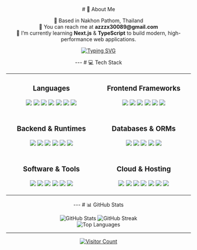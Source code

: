 <div align="center">
  # 💫 About Me

  <p>
    📍 Based in Nakhon Pathom, Thailand<br />
    📧 You can reach me at <strong>azzzx30089@gmail.com</strong><br />
    🌱 I’m currently learning <strong>Next.js</strong> & <strong>TypeScript</strong> to build modern, high-performance web applications.
  </p>

  <div>
    <a href="https://git.io/typing-svg">
      <img
        src="https://readme-typing-svg.demolab.com?font=Fira+Code&pause=1000&color=0891B2&width=435&lines=A+Passionate+Web+Developer;Always+Learning+New+Things;Coding+Networking+Gaming"
        alt="Typing SVG"
      />
    </a>
  </div>

  --- # 💻 Tech Stack

  <table align="center">
    <tr>
      <td align="center" width="1000">
        <h3 align="center">Languages</h3>
        <p align="center">
          <a href="#"
            ><img src="https://img.shields.io/badge/javascript-%23323330.svg?style=for-the-badge&logo=javascript&logoColor=%23F7DF1E"
          /></a>
          <a href="#"
            ><img src="https://img.shields.io/badge/typescript-%23007ACC.svg?style=for-the-badge&logo=typescript&logoColor=white"
          /></a>
          <a href="#"><img src="https://img.shields.io/badge/php-%23777BB4.svg?style=for-the-badge&logo=php&logoColor=white" /></a>
          <a href="#"><img src="https://img.shields.io/badge/java-%23ED8B00.svg?style=for-the-badge&logo=openjdk&logoColor=white" /></a>
          <a href="#"><img src="https://img.shields.io/badge/c++-%2300599C.svg?style=for-the-badge&logo=c%2B%2B&logoColor=white" /></a>
          <a href="#"><img src="https://img.shields.io/badge/html5-%23E34F26.svg?style=for-the-badge&logo=html5&logoColor=white" /></a>
          <a href="#"><img src="https://img.shields.io/badge/css3-%231572B6.svg?style=for-the-badge&logo=css3&logoColor=white" /></a>
        </p>
      </td>
      <td align="center" width="1000">
        <h3 align="center">Frontend Frameworks</h3>
        <p align="center">
          <a href="#"><img src="https://img.shields.io/badge/react-%2320232a.svg?style=for-the-badge&logo=react&logoColor=%2361DAFB" /></a>
          <a href="#"><img src="https://img.shields.io/badge/Next-black?style=for-the-badge&logo=next.js&logoColor=white" /></a>
          <a href="#"
            ><img src="https://img.shields.io/badge/vue.js-%2335495e.svg?style=for-the-badge&logo=vuedotjs&logoColor=%234FC08D"
          /></a>
          <a href="#"><img src="https://img.shields.io/badge/vite-%23646CFF.svg?style=for-the-badge&logo=vite&logoColor=white" /></a>
          <a href="#"
            ><img src="https://img.shields.io/badge/tailwindcss-%2338B2AC.svg?style=for-the-badge&logo=tailwind-css&logoColor=white"
          /></a>
          <a href="#"
            ><img src="https://img.shields.io/badge/bootstrap-%238511FA.svg?style=for-the-badge&logo=bootstrap&logoColor=white"
          /></a>
        </p>
      </td>
    </tr>
    <tr>
      <td align="center" width="1000">
        <h3 align="center">Backend & Runtimes</h3>
        <p align="center">
          <a href="#"><img src="https://img.shields.io/badge/node.js-6DA55F?style=for-the-badge&logo=node.js&logoColor=white" /></a>
          <a href="#"
            ><img src="https://img.shields.io/badge/express.js-%23404d59.svg?style=for-the-badge&logo=express&logoColor=%2361DAFB"
          /></a>
          <a href="#"><img src="https://img.shields.io/badge/Bun-%23000000.svg?style=for-the-badge&logo=bun&logoColor=white" /></a>
          <a href="#"><img src="https://img.shields.io/badge/flask-%23000.svg?style=for-the-badge&logo=flask&logoColor=white" /></a>
          <a href="#"><img src="https://img.shields.io/badge/nginx-%23009639.svg?style=for-the-badge&logo=nginx&logoColor=white" /></a>
          <a href="#"><img src="https://img.shields.io/badge/apache-%23D42029.svg?style=for-the-badge&logo=apache&logoColor=white" /></a>
        </p>
      </td>
      <td align="center" width="1000">
        <h3 align="center">Databases & ORMs</h3>
        <p align="center">
          <a href="#"><img src="https://img.shields.io/badge/mysql-4479A1.svg?style=for-the-badge&logo=mysql&logoColor=white" /></a>
          <a href="#"><img src="https://img.shields.io/badge/MongoDB-%234ea94b.svg?style=for-the-badge&logo=mongodb&logoColor=white" /></a>
          <a href="#"><img src="https://img.shields.io/badge/sqlite-%2307405e.svg?style=for-the-badge&logo=sqlite&logoColor=white" /></a>
          <a href="#"><img src="https://img.shields.io/badge/firebase-%23039BE5.svg?style=for-the-badge&logo=firebase" /></a>
          <a href="#"><img src="https://img.shields.io/badge/Prisma-3982CE?style=for-the-badge&logo=Prisma&logoColor=white" /></a>
        </p>
      </td>
    </tr>
    <tr>
      <td align="center" width="1000">
        <h3 align="center">Software & Tools</h3>
        <p align="center">
          <a href="#"><img src="https.img.shields.io/badge/github-%23121011.svg?style=for-the-badge&logo=github&logoColor=white" /></a>
          <a href="#"><img src="https://img.shields.io/badge/figma-%23F24E1E.svg?style=for-the-badge&logo=figma&logoColor=white" /></a>
          <a href="#"><img src="https://img.shields.io/badge/Canva-%2300C4CC.svg?style=for-the-badge&logo=Canva&logoColor=white" /></a>
          <a href="#"
            ><img
              src="https://img.shields.io/badge/adobe%20photoshop-%2331A8FF.svg?style=for-the-badge&logo=adobe%20photoshop&logoColor=white"
          /></a>
          <a href="#"><img src="https://img.shields.io/badge/NPM-%23CB3837.svg?style=for-the-badge&logo=npm&logoColor=white" /></a>
          <a href="#"
            ><img src="https://img.shields.io/badge/WordPress-%23117AC9.svg?style=for-the-badge&logo=WordPress&logoColor=white"
          /></a>
        </p>
      </td>
      <td align="center" width="1000">
        <h3 align="center">Cloud & Hosting</h3>
        <p align="center">
          <a href="#"><img src="https://img.shields.io/badge/AWS-%23FF9900.svg?style=for-the-badge&logo=amazon-aws&logoColor=white" /></a>
          <a href="#"
            ><img src="https://img.shields.io/badge/GoogleCloud-%234285F4.svg?style=for-the-badge&logo=google-cloud&logoColor=white"
          /></a>
          <a href="#"
            ><img src="https://img.shields.io/badge/azure-%230072C6.svg?style=for-the-badge&logo=microsoftazure&logoColor=white"
          /></a>
          <a href="#"><img src="https://img.shields.io/badge/vercel-%23000000.svg?style=for-the-badge&logo=vercel&logoColor=white" /></a>
          <a href="#"
            ><img src="https://img.shields.io/badge/netlify-%23000000.svg?style=for-the-badge&logo=netlify&logoColor=#00C7B7"
          /></a>
          <a href="#"><img src="https://img.shields.io/badge/heroku-%23430098.svg?style=for-the-badge&logo=heroku&logoColor=white" /></a>
          <a href="#"
            ><img src="https://img.shields.io/badge/DigitalOcean-%230167ff.svg?style=for-the-badge&logo=digitalOcean&logoColor=white"
          /></a>
        </p>
      </td>
    </tr>
  </table>

  --- # 📊 GitHub Stats

  <p align="center">
    <img
      src="https://github-readme-stats.vercel.app/api?username=nattapong2005&theme=dark&hide_border=false&include_all_commits=true&count_private=true"
      alt="GitHub Stats"
    />
    <img src="https://nirzak-streak-stats.vercel.app/?user=nattapong2005&theme=dark&hide_border=false" alt="GitHub Streak" />
    <br />
    <img
      src="https://github-readme-stats.vercel.app/api/top-langs/?username=nattapong2005&theme=dark&hide_border=false&include_all_commits=true&count_private=true&layout=compact"
      alt="Top Languages"
    />
  </p>

  ---

  <p align="center">
    <a href="https://visitcount.itsvg.in">
      <img src="https://visitcount.itsvg.in/api?id=nattapong2005&icon=0&color=0" alt="Visitor Count" />
    </a>
  </p>
</div>

